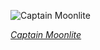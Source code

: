 
![Captain Moonlite](https://upload.wikimedia.org/wikipedia/commons/thumb/6/6a/Andrew_George_Scott%2C_alias_Captain_Moonlite.jpg/450px-Andrew_George_Scott%2C_alias_Captain_Moonlite.jpg)

*[Captain Moonlite](https://wikipedia.org/wiki/File:Andrew_George_Scott,_alias_Captain_Moonlite.jpg)*

